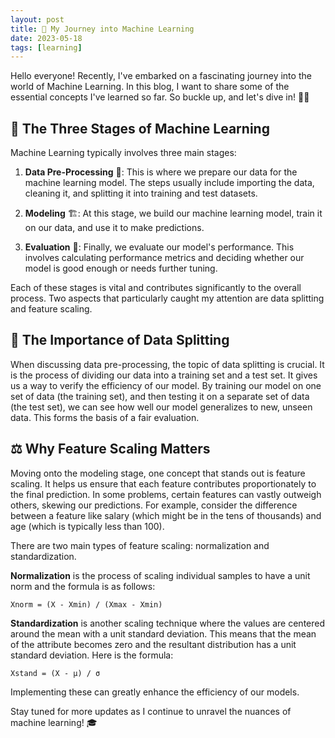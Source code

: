 ```yaml
---
layout: post
title: 🚀 My Journey into Machine Learning
date: 2023-05-18
tags: [learning]
---
```


Hello everyone! Recently, I've embarked on a fascinating journey into the world of Machine Learning. In this blog, I want to share some of the essential concepts I've learned so far. So buckle up, and let's dive in! 🏊‍♀️

## 🧩 The Three Stages of Machine Learning

Machine Learning typically involves three main stages:

1. **Data Pre-Processing** 🧹: This is where we prepare our data for the machine learning model. The steps usually include importing the data, cleaning it, and splitting it into training and test datasets.

2. **Modeling** 🏗️: At this stage, we build our machine learning model, train it on our data, and use it to make predictions.

3. **Evaluation** 🎯: Finally, we evaluate our model's performance. This involves calculating performance metrics and deciding whether our model is good enough or needs further tuning.

Each of these stages is vital and contributes significantly to the overall process. Two aspects that particularly caught my attention are data splitting and feature scaling.

## 🔄 The Importance of Data Splitting

When discussing data pre-processing, the topic of data splitting is crucial. It is the process of dividing our data into a training set and a test set. It gives us a way to verify the efficiency of our model. By training our model on one set of data (the training set), and then testing it on a separate set of data (the test set), we can see how well our model generalizes to new, unseen data. This forms the basis of a fair evaluation.

## ⚖️ Why Feature Scaling Matters

Moving onto the modeling stage, one concept that stands out is feature scaling. It helps us ensure that each feature contributes proportionately to the final prediction. In some problems, certain features can vastly outweigh others, skewing our predictions. For example, consider the difference between a feature like salary (which might be in the tens of thousands) and age (which is typically less than 100).

There are two main types of feature scaling: normalization and standardization.

**Normalization** is the process of scaling individual samples to have a unit norm and the formula is as follows:

`Xnorm = (X - Xmin) / (Xmax - Xmin)`

**Standardization** is another scaling technique where the values are centered around the mean with a unit standard deviation. This means that the mean of the attribute becomes zero and the resultant distribution has a unit standard deviation. Here is the formula:

`Xstand = (X - μ) / σ`

Implementing these can greatly enhance the efficiency of our models.

Stay tuned for more updates as I continue to unravel the nuances of machine learning! 🎓
